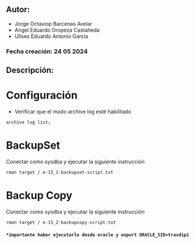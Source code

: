 ## Autor:
- Jorge Octaviop Barcenas Avelar
- Angel Eduardo Oropeza Castañeda
- Ulises Eduardo Antonio García
### Fecha creación: 24 05 2024

## Descripción:

# Configuración
- Verificar que el modo archive log esté habilitado

`archive log list;`

# BackupSet
Conectar como sysdba y ejecutar la siguiente instrucción

`rman target / e-15_1-backupset-script.txt`

# Backup Copy
Conectar como sysdba y ejecutar la siguiente instrucción

`rman target / e-15_2-backupcopy-script.txt`


#### `*importante haber ejecutarlo desde oracle y export ORACLE_SID=travdip1`
